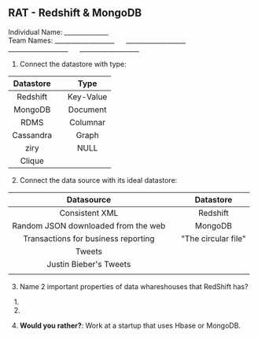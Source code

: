 RAT - Redshift & MongoDB
----

Individual Name: ______________ <br>
Team Names: \_\_\_\_\_\_\_\_\_\_\_\_\_\_\_\_\_\_\_ &nbsp;&nbsp;&nbsp;&nbsp; \_\_\_\_\_\_\_\_\_\_\_\_\_\_\_\_\_\_\_  
\_\_\_\_\_\_\_\_\_\_\_\_\_\_\_\_\_\_\_ &nbsp;&nbsp;&nbsp;&nbsp; \_\_\_\_\_\_\_\_\_\_\_\_\_\_\_\_\_\_\_

1) Connect the datastore with type:

| Datastore |  | Type |
|:-------:|:------:|:------:|
| Redshift | | Key-Value |
| MongoDB | | Document | 
| RDMS | | Columnar | 
| Cassandra | | Graph | 
| ziry | | NULL | 
| Clique | | | 

2) Connect the data source with its ideal datastore:

| Datasource |  | Datastore |
|:-------:|:------:|:------:|
| Consistent XML| | Redshift |
| Random JSON downloaded from the web | | MongoDB |
| Transactions for business reporting | | "The circular file" | 
| Tweets | |  | 
| Justin Bieber's Tweets | | | 
| | | | 

3) Name 2 important properties of data whareshouses that RedShift has?

&nbsp;&nbsp; 1.  
&nbsp;&nbsp; 2.

4) __Would you rather?__: Work at a startup that uses Hbase or MongoDB.
